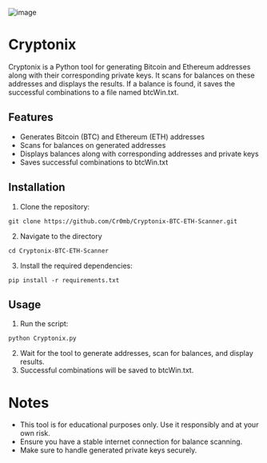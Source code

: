 ![image](https://github.com/Cr0mb/Cryptonix-BTC-ETH-Scanner/assets/137664526/648e5cd6-6e42-4e35-bf84-8ef2f541d124)


# Cryptonix

Cryptonix is a Python tool for generating Bitcoin and Ethereum addresses along with their corresponding private keys. It scans for balances on these addresses and displays the results. If a balance is found, it saves the successful combinations to a file named btcWin.txt.

## Features

- Generates Bitcoin (BTC) and Ethereum (ETH) addresses
- Scans for balances on generated addresses
- Displays balances along with corresponding addresses and private keys
- Saves successful combinations to btcWin.txt

## Installation
1. Clone the repository:
```
git clone https://github.com/Cr0mb/Cryptonix-BTC-ETH-Scanner.git
```
2. Navigate to the directory
```
cd Cryptonix-BTC-ETH-Scanner
```
3. Install the required dependencies:
```
pip install -r requirements.txt
```
## Usage
1. Run the script:
```
python Cryptonix.py
```
2. Wait for the tool to generate addresses, scan for balances, and display results.
3. Successful combinations will be saved to btcWin.txt.

# Notes
- This tool is for educational purposes only. Use it responsibly and at your own risk.
- Ensure you have a stable internet connection for balance scanning.
- Make sure to handle generated private keys securely.


